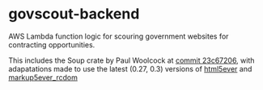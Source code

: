 # govscout-backend
AWS Lambda function logic for scouring government websites for contracting opportunities.

This includes the Soup crate by Paul Woolcock at [commit 23c67206](https://gitlab.com/pwoolcoc/soup/-/tree/23c67206f62d0dfeb790c6f438951adb95c1a69d),
with adapatations made to use the latest (0.27, 0.3) versions of [html5ever](https://docs.rs/html5ever/latest/html5ever/) and [markup5ever_rcdom](https://docs.rs/markup5ever_rcdom/latest/markup5ever_rcdom/)